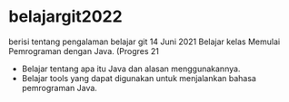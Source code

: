 # belajargit2022
berisi tentang pengalaman belajar git
14 Juni 2021
Belajar kelas Memulai Pemrograman dengan Java. (Progres 21 
* Belajar tentang apa itu Java dan alasan menggunakannya.
* Belajar tools yang dapat digunakan untuk menjalankan bahasa pemrograman Java.
